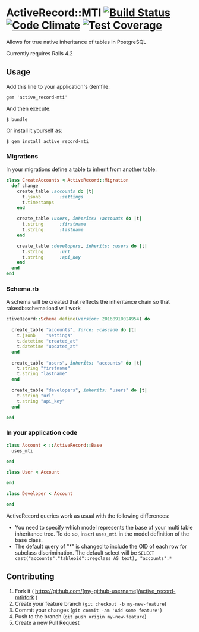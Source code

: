# ActiveRecord::MTI [![Build Status](https://travis-ci.org/TwilightCoders/active_record-mti.svg?branch=master)](https://travis-ci.org/TwilightCoders/active_record-mti) [![Code Climate](https://codeclimate.com/github/TwilightCoders/active_record-mti/badges/gpa.svg)](https://codeclimate.com/github/TwilightCoders/active_record-mti) [![Test Coverage](https://codeclimate.com/github/TwilightCoders/active_record-mti/badges/coverage.svg)](https://codeclimate.com/github/TwilightCoders/active_record-mti/coverage)

Allows for true native inheritance of tables in PostgreSQL

Currently requires Rails 4.2

## Usage

Add this line to your application's Gemfile:

    gem 'active_record-mti'

And then execute:

    $ bundle

Or install it yourself as:

    $ gem install active_record-mti

### Migrations

In your migrations define a table to inherit from another table:

```ruby
class CreateAccounts < ActiveRecord::Migration
  def change
    create_table :accounts do |t|
      t.jsonb       :settings
      t.timestamps
    end

    create_table :users, inherits: :accounts do |t|
      t.string      :firstname
      t.string      :lastname
    end

    create_table :developers, inherits: :users do |t|
      t.string      :url
      t.string      :api_key
    end
  end
end

```

### Schema.rb

A schema will be created that reflects the inheritance chain so that rake:db:schema:load will work

```ruby
ctiveRecord::Schema.define(version: 20160910024954) do

  create_table "accounts", force: :cascade do |t|
    t.jsonb    "settings"
    t.datetime "created_at"
    t.datetime "updated_at"
  end

  create_table "users", inherits: "accounts" do |t|
    t.string "firstname"
    t.string "lastname"
  end

  create_table "developers", inherits: "users" do |t|
    t.string "url"
    t.string "api_key"
  end

end
```

### In your application code

```ruby
class Account < ::ActiveRecord::Base
  uses_mti

end

class User < Account

end

class Developer < Account

end
```

ActiveRecord queries work as usual with the following differences:

* You need to specify which model represents the base of your multi table inheritance tree.  To do so, insert `uses_mti` in the model definition of the base class.
* The default query of "*" is changed to include the OID of each row for subclass discrimination. The default select will be `SELECT cast("accounts"."tableoid"::regclass AS text), "accounts".*`

## Contributing

1. Fork it ( https://github.com/[my-github-username]/active_record-mti/fork )
2. Create your feature branch (`git checkout -b my-new-feature`)
3. Commit your changes (`git commit -am 'Add some feature'`)
4. Push to the branch (`git push origin my-new-feature`)
5. Create a new Pull Request
